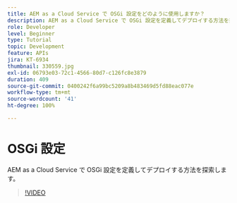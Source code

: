 ```yaml
---
title: AEM as a Cloud Service で OSGi 設定をどのように使用しますか？
description: AEM as a Cloud Service で OSGi 設定を定義してデプロイする方法を探索します。
role: Developer
level: Beginner
type: Tutorial
topic: Development
feature: APIs
jira: KT-6934
thumbnail: 330559.jpg
exl-id: 06793e03-72c1-4566-80d7-c126fc8e3879
duration: 409
source-git-commit: 0400242f6a99bc5209a8b483469d5fd88eac077e
workflow-type: tm+mt
source-wordcount: '41'
ht-degree: 100%

---
```


# OSGi 設定

AEM as a Cloud Service で OSGi 設定を定義してデプロイする方法を探索します。

>[!VIDEO](https://video.tv.adobe.com/v/330559?quality=12&learn=on)
